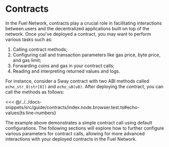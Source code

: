 # Contracts

In the Fuel Network, contracts play a crucial role in facilitating interactions between users and the decentralized applications built on top of the network. Once you've deployed a contract, you may want to perform various tasks such as:

1. Calling contract methods;
2. Configuring call and transaction parameters like gas price, byte price, and gas limit;
3. Forwarding coins and gas in your contract calls;
4. Reading and interpreting returned values and logs.

For instance, consider a Sway contract with two ABI methods called `echo_str_8(str[8])` and `echo_u8(u8)`. After deploying the contract, you can call the methods as follows:

<<< @/../../docs-snippets/src/guide/contracts/index.node.browser.test.ts#echo-values{ts:line-numbers}

The example above demonstrates a simple contract call using default configurations. The following sections will explore how to further configure various parameters for contract calls, allowing for more advanced interactions with your deployed contracts in the Fuel Network.
